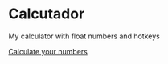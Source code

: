 # Calcutador

My calculator with float numbers and hotkeys

[Calculate your numbers](https://maximka76667.github.io/calcutador/)

